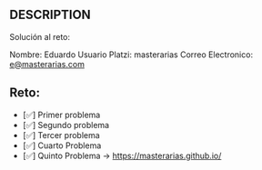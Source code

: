 ## DESCRIPTION

Solución al reto:

Nombre: Eduardo 
Usuario Platzi: masterarias
Correo Electronico: e@masterarias.com

## Reto:

- [✅] Primer problema
- [✅] Segundo problema
- [✅] Tercer problema
- [✅] Cuarto Problema
- [✅] Quinto Problema -> https://masterarias.github.io/

